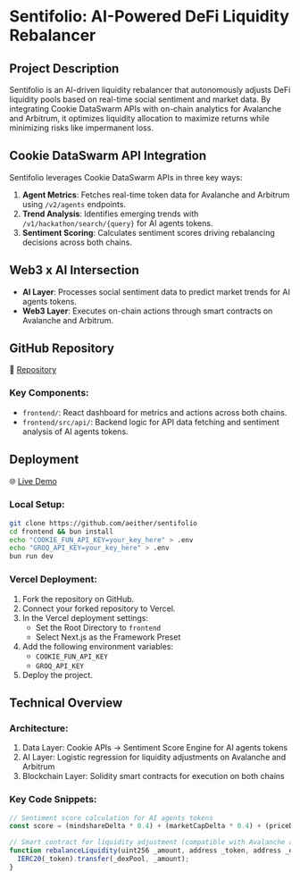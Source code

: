 # Sentifolio: AI-Powered DeFi Liquidity Rebalancer

## Project Description

Sentifolio is an AI-driven liquidity rebalancer that autonomously adjusts DeFi liquidity pools based on real-time social sentiment and market data. By integrating Cookie DataSwarm APIs with on-chain analytics for Avalanche and Arbitrum, it optimizes liquidity allocation to maximize returns while minimizing risks like impermanent loss.

## Cookie DataSwarm API Integration

Sentifolio leverages Cookie DataSwarm APIs in three key ways:

1. **Agent Metrics**: Fetches real-time token data for Avalanche and Arbitrum using `/v2/agents` endpoints.
2. **Trend Analysis**: Identifies emerging trends with `/v1/hackathon/search/{query}` for AI agents tokens.
3. **Sentiment Scoring**: Calculates sentiment scores driving rebalancing decisions across both chains.

## Web3 x AI Intersection

- **AI Layer**: Processes social sentiment data to predict market trends for AI agents tokens.
- **Web3 Layer**: Executes on-chain actions through smart contracts on Avalanche and Arbitrum.

## GitHub Repository

🔗 [Repository](https://github.com/aeither/sentifolio)

### Key Components:
- `frontend/`: React dashboard for metrics and actions across both chains.
- `frontend/src/api/`: Backend logic for API data fetching and sentiment analysis of AI agents tokens.

## Deployment

🌐 [Live Demo](https://sentifolio.vercel.app)

### Local Setup:

```bash
git clone https://github.com/aeither/sentifolio
cd frontend && bun install
echo "COOKIE_FUN_API_KEY=your_key_here" > .env
echo "GROQ_API_KEY=your_key_here" > .env
bun run dev
```

### Vercel Deployment:

1. Fork the repository on GitHub.
2. Connect your forked repository to Vercel.
3. In the Vercel deployment settings:
   - Set the Root Directory to `frontend`
   - Select Next.js as the Framework Preset
4. Add the following environment variables:
   - `COOKIE_FUN_API_KEY`
   - `GROQ_API_KEY`
5. Deploy the project.

## Technical Overview

### Architecture:
1. Data Layer: Cookie APIs → Sentiment Score Engine for AI agents tokens
2. AI Layer: Logistic regression for liquidity adjustments on Avalanche and Arbitrum
3. Blockchain Layer: Solidity smart contracts for execution on both chains

### Key Code Snippets:

```typescript
// Sentiment score calculation for AI agents tokens
const score = (mindshareDelta * 0.4) + (marketCapDelta * 0.4) + (priceDelta * 0.2);

// Smart contract for liquidity adjustment (compatible with Avalanche and Arbitrum)
function rebalanceLiquidity(uint256 _amount, address _token, address _dexPool) external {
  IERC20(_token).transfer(_dexPool, _amount);
}
```
